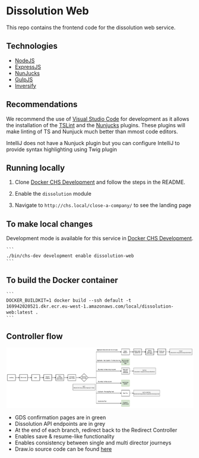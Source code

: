 # Dissolution Web

This repo contains the frontend code for the dissolution web service.

## Technologies

- [NodeJS](https://nodejs.org/)
- [ExpressJS](https://expressjs.com/)
- [NunJucks](https://mozilla.github.io/nunjucks)
- [GulpJS](https://gulpjs.com/)
- [Inversify](https://github.com/inversify/)

## Recommendations

We recommend the use of [Visual Studio Code](https://code.visualstudio.com/) for development as it allows the installation of the [TSLint](https://marketplace.visualstudio.com/items?itemName=ms-vscode.vscode-typescript-tslint-plugin) and the [Nunjucks](https://marketplace.visualstudio.com/items?itemName=ronnidc.nunjucks) plugins. These plugins will make linting of TS and Nunjuck much better than mmost code editors.

IntelliJ does not have a Nunjuck plugin but you can configure IntelliJ to provide syntax highlighting using Twig plugin

## Running locally

1. Clone [Docker CHS Development](https://github.com/companieshouse/docker-chs-development) and follow the steps in the README.

2. Enable the `dissolution` module

3. Navigate to `http://chs.local/close-a-company/` to see the landing page

## To make local changes

Development mode is available for this service in [Docker CHS Development](https://github.com/companieshouse/docker-chs-development).

    ```
    ./bin/chs-dev development enable dissolution-web
    ```

## To build the Docker container

    ```
    DOCKER_BUILDKIT=1 docker build --ssh default -t 169942020521.dkr.ecr.eu-west-1.amazonaws.com/local/dissolution-web:latest .
    ```

## Controller flow

![Dissolution controller flow](.github/images/DissolutionControllerFlow.png)

* GDS confirmation pages are in green
* Dissolution API endpoints are in grey
* At the end of each branch, redirect back to the Redirect Controller
* Enables save & resume-like functionality
* Enables consistency between single and multi director journeys
* Draw.io source code can be found [here](.github/images/DissolutionControllerFlow.drawio)
